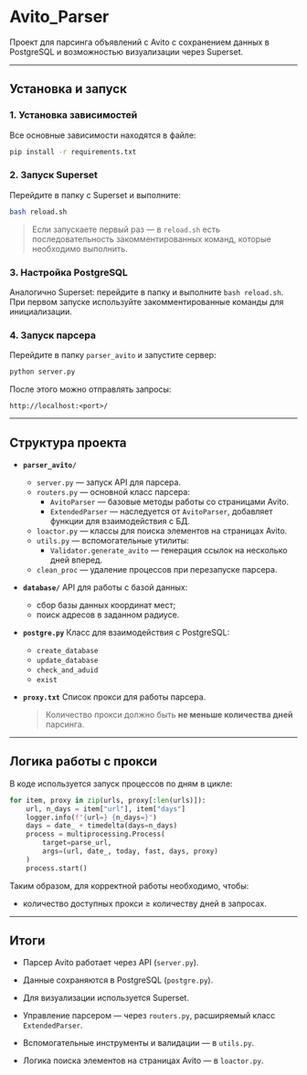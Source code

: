# Avito_Parser

Проект для парсинга объявлений с Avito с сохранением данных в PostgreSQL и возможностью визуализации через Superset.

---

## Установка и запуск

### 1. Установка зависимостей
Все основные зависимости находятся в файле:
```bash
pip install -r requirements.txt
````

### 2. Запуск Superset

Перейдите в папку с Superset и выполните:

```bash
bash reload.sh
```

> Если запускаете первый раз — в `reload.sh` есть последовательность закомментированных команд, которые необходимо выполнить.

### 3. Настройка PostgreSQL

Аналогично Superset: перейдите в папку и выполните `bash reload.sh`.
При первом запуске используйте закомментированные команды для инициализации.

### 4. Запуск парсера

Перейдите в папку `parser_avito` и запустите сервер:

```bash
python server.py
```

После этого можно отправлять запросы:

```
http://localhost:<port>/
```

---

## Структура проекта

* **`parser_avito/`**

  * `server.py` — запуск API для парсера.
  * `routers.py` — основной класс парсера:
    * `AvitoParser` — базовые методы работы со страницами Avito.
    * `ExtendedParser` — наследуется от `AvitoParser`, добавляет функции для взаимодействия с БД.
  * `loactor.py` — классы для поиска элементов на страницах Avito.
  * `utils.py` — вспомогательные утилиты:
    * `Validator.generate_avito` — генерация ссылок на несколько дней вперед.
  * `clean_proc` — удаление процессов при перезапуске парсера.

* **`database/`**
  API для работы с базой данных:

  * сбор базы данных координат мест;
  * поиск адресов в заданном радиусе.

* **`postgre.py`**
  Класс для взаимодействия с PostgreSQL:

  * `create_database`
  * `update_database`
  * `check_and_aduid`
  * `exist`

* **`proxy.txt`**
  Список прокси для работы парсера.

  > Количество прокси должно быть **не меньше количества дней** парсинга.

---

## Логика работы с прокси

В коде используется запуск процессов по дням в цикле:

```python
for item, proxy in zip(urls, proxy[:len(urls)]):
    url, n_days = item["url"], item["days"]
    logger.info(f"{url=} {n_days=}")
    days = date_ + timedelta(days=n_days)
    process = multiprocessing.Process(
        target=parse_url,
        args=(url, date_, today, fast, days, proxy)
    )
    process.start()
```

Таким образом, для корректной работы необходимо, чтобы:

* количество доступных прокси ≥ количеству дней в запросах.

---

## Итоги

* Парсер Avito работает через API (`server.py`).
* Данные сохраняются в PostgreSQL (`postgre.py`).
* Для визуализации используется Superset.
* Управление парсером — через `routers.py`, расширяемый класс `ExtendedParser`.
* Вспомогательные инструменты и валидации — в `utils.py`.

* Логика поиска элементов на страницах Avito — в `loactor.py`.
